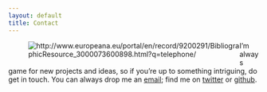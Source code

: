 ```yaml
---
layout: default
title: Contact
---
```

<figure>
	<img src="{{site.url}}/images/telephone.jpg" style="float: left; middle: 15px; margin-bottom: 15px;"
	alt="http://www.europeana.eu/portal/en/record/9200291/BibliographicResource_3000073600898.html?q=telephone/" />
</figure>

I’m always game for new projects and ideas, so if you’re up to something intriguing, do get in touch. You can always drop me an <a href="mailto:anna-maria.sichani@huygens.knaw.nl">email</a>; find me on <a href="https://twitter.com/amsichani">twitter</a> or <a href="https://github.com/amsichani/">github</a>.
